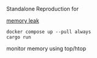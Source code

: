 Standalone Reproduction for

[memory leak](https://github.com/surrealdb/surrealdb/issues/2750)

```
docker compose up --pull always
cargo run
```

monitor memory using top/htop

